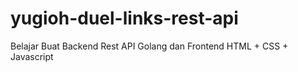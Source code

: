 # yugioh-duel-links-rest-api

Belajar Buat Backend Rest API Golang dan Frontend HTML + CSS + Javascript
